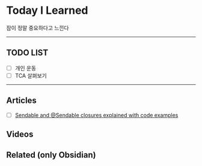 # Today I Learned
잠이 정말 중요하다고 느낀다

---

## TODO LIST
- [ ] 개인 운동
- [ ] TCA 살펴보기

---

## Articles
- [ ] [Sendable and @Sendable closures explained with code examples](https://www.avanderlee.com/swift/sendable-protocol-closures/)

## Videos

## Related (only Obsidian)